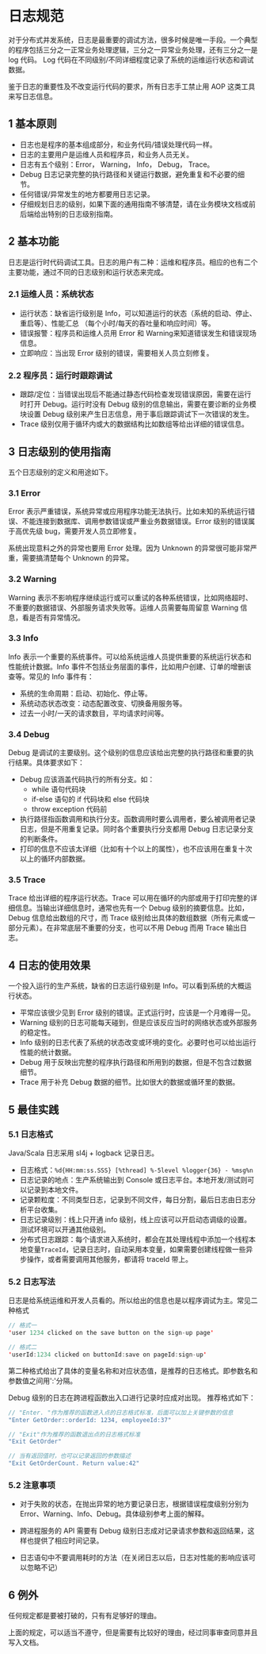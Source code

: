 # 日志规范

对于分布式并发系统，日志是最重要的调试方法，很多时候是唯一手段。一个典型的程序包括三分之一正常业务处理逻辑，三分之一异常业务处理，还有三分之一是 log 代码。 Log 代码在不同级别/不同详细程度记录了系统的运维运行状态和调试数据。

鉴于日志的重要性及不改变运行代码的要求，所有日志手工禁止用 AOP 这类工具来写日志信息。

## 1 基本原则

- 日志也是程序的基本组成部分，和业务代码/错误处理代码一样。
- 日志的主要用户是运维人员和程序员，和业务人员无关。
- 日志有五个级别：Error， Warning， Info， Debug， Trace。
- Debug 日志记录完整的执行路径和关键运行数据，避免重复和不必要的细节。
- 任何错误/异常发生的地方都要用日志记录。
- 仔细规划日志的级别，如果下面的通用指南不够清楚，请在业务模块文档或前后端给出特别的日志级别指南。

## 2 基本功能

日志是运行时代码调试工具。日志的用户有二种：运维和程序员。相应的也有二个主要功能，通过不同的日志级别和运行状态来完成。

### 2.1 运维人员：系统状态

- 运行状态：缺省运行级别是 Info，可以知道运行的状态（系统的启动、停止、重启等）、性能汇总 （每个小时/每天的吞吐量和响应时间）等。
- 错误报警：程序员和运维人员用 Error 和 Warning来知道错误发生和错误现场信息。
- 立即响应：当出现 Error 级别的错误，需要相关人员立刻修复。

### 2.2 程序员：运行时跟踪调试

- 跟踪/定位：当错误出现后不能通过静态代码检查发现错误原因，需要在运行时打开 Debug。运行时没有 Debug 级别的信息输出，需要在要诊断的业务模块设置 Debug 级别来产生日志信息，用于事后跟踪调试下一次错误的发生。
- Trace 级别仅用于循环内或大的数据结构比如数组等给出详细的错误信息。

## 3 日志级别的使用指南

五个日志级别的定义和用途如下。

### 3.1 Error

Error 表示严重错误，系统异常或应用程序功能无法执行。比如未知的系统运行错误、不能连接到数据库、调用参数错误或严重业务数据错误。Error 级别的错误属于高优先级 bug，需要开发人员立即修复。

系统出现意料之外的异常也要用 Error 处理。因为 Unknown 的异常很可能非常严重，需要搞清楚每个 Unknown 的异常。

### 3.2 Warning

Warning 表示不影响程序继续运行或可以重试的各种系统错误，比如网络超时、不重要的数据错误、外部服务请求失败等。运维人员需要每周留意 Warning 信息，看是否有异常情况。

### 3.3 Info

Info 表示一个重要的系统事件。可以给系统运维人员提供重要的系统运行状态和性能统计数据。Info 事件不包括业务层面的事件，比如用户创建、订单的增删该查等。常见的 Info 事件有：

- 系统的生命周期：启动、初始化、停止等。
- 系统动态状态改变：动态配置改变、切换备用服务等。
- 过去一小时/一天的请求数目，平均请求时间等。

### 3.4 Debug

Debug 是调试的主要级别。这个级别的信息应该给出完整的执行路径和重要的执行结果。具体要求如下：

- Debug 应该涵盖代码执行的所有分支。如：
  - while 语句代码块
  - if-else 语句的 if 代码块和 else 代码块
  - throw exception 代码前
- 执行路径指函数调用和执行分支。函数调用时要么调用者，要么被调用者记录日志，但是不用重复记录。同时各个重要执行分支都用 Debug 日志记录分支的判断条件。
- 打印的信息不应该太详细（比如有十个以上的属性），也不应该用在重复十次以上的循环内部数据。

### 3.5 Trace

Trace 给出详细的程序运行状态。Trace 可以用在循环的内部或用于打印完整的详细信息。当输出详细信息时，通常也先有一个 Debug 级别的摘要信息。比如，Debug 信息给出数组的尺寸，而 Trace 级别给出具体的数组数据（所有元素或一部分元素）。在非常底层不重要的分支，也可以不用 Debug 而用 Trace 输出日志。

## 4 日志的使用效果

一个投入运行的生产系统，缺省的日志运行级别是 Info。可以看到系统的大概运行状态。

- 平常应该很少见到 Error 级别的错误。正式运行时，应该是一个月难得一见。
- Warning 级别的日志可能每天碰到，但是应该反应当时的网络状态或外部服务的稳定性。
- Info 级别的日志代表了系统的状态改变或环境的变化。必要时也可以给出运行性能的统计数据。
- Debug 用于反映出完整的程序执行路径和所用到的数据，但是不包含过数据细节。
- Trace 用于补充 Debug 数据的细节。比如很大的数据或循环里的数据。

## 5 最佳实践

### 5.1 日志格式

Java/Scala 日志采用 sl4j + logback 记录日志。

- 日志格式：`%d{HH:mm:ss.SSS} [%thread] %-5level %logger{36} - %msg%n`
- 日志记录的地点：生产系统输出到 Console 或日志平台。本地开发/测试则可以记录到本地文件。
- 记录颗粒度：不同类型日志，记录到不同文件，每日分割，最后日志由日志分析平台收集。
- 日志记录级别：线上只开通 info 级别，线上应该可以开启动态调级的设置。测试环境可以开通其他级别。
- 分布式日志跟踪：每个请求进入系统时，都会在其处理线程中添加一个线程本地变量`TraceId`，记录日志时，自动采用本变量，如果需要创建线程做一些异步操作，或者需要调用其他服务，都请将 traceId 带上。

### 5.2 日志写法

日志是给系统运维和开发人员看的。所以给出的信息也是以程序调试为主。常见二种格式

```java
// 格式一
'user 1234 clicked on the save button on the sign-up page'

// 格式二
'userId:1234 clicked on buttonId:save on pageId:sign-up'
```

第二种格式给出了具体的变量名称和对应状态值，是推荐的日志格式。即参数名和参数值之间用':'分隔。

Debug 级别的日志在跨进程函数出入口进行记录时应成对出现。 推荐格式如下：

```java
// "Enter. "作为推荐的函数进入点的日志格式标准，后面可以加上关键参数的信息
"Enter GetOrder::orderId: 1234, employeeId:37"

// "Exit"作为推荐的函数退出点的日志格式标准
"Exit GetOrder"

// 当有返回值时，也可以记录返回的参数描述
"Exit GetOrderCount. Return value:42"
```

### 5.2 注意事项

- 对于失败的状态，在抛出异常的地方要记录日志，根据错误程度级别分别为 Error、Warning、Info、Debug。具体级别参考上面的解释。

- 跨进程服务的 API 需要有 Debug 级别日志成对记录请求参数和返回结果，这样也提供了相应时间记录。

- 日志语句中不要调用耗时的方法（在关闭日志以后，日志对性能的影响应该可以忽略不记）

## 6 例外

任何规定都是要被打破的，只有有足够好的理由。

上面的规定，可以适当不遵守，但是需要有比较好的理由，经过同事审查同意并且写入文档。
